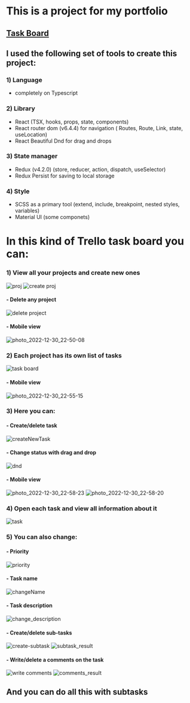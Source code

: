 # This is a project for my portfolio

## [Task Board](https://rataysh.github.io/taskBoard/)

## I used the following set of tools to create this project:

### 1) Language 
- completely on Typescript
### 2) Library 
- React (TSX, hooks, props, state, components)
- React router dom (v6.4.4) for navigation ( Routes, Route, Link, state, useLocation)
- React Beautiful Dnd for drag and drops
### 3) State manager 
- Redux (v4.2.0) (store, reducer, action, dispatch, useSelector)
- Redux Persist for saving to local storage
### 4) Style
- SCSS as a primary tool (extend, include, breakpoint, nested styles, variables)
- Material UI (some componets)



# In this kind of Trello task board you can:
### 1) View all your projects and create new ones
![proj](https://user-images.githubusercontent.com/88318279/210100575-c485e14e-0bfd-4eab-847b-c6d0166e00fd.png)
![create proj](https://user-images.githubusercontent.com/88318279/210100580-8af6acb1-bcdf-44eb-8127-56a3f3373458.png)
#### - Delete any project
![delete project](https://user-images.githubusercontent.com/88318279/210100781-ce26a666-3be4-4e4e-a7c4-416fb6da161e.png)
#### - Mobile view
![photo_2022-12-30_22-50-08](https://user-images.githubusercontent.com/88318279/210100610-b3e8774f-6154-41dc-981b-af4d38e7643f.jpg)

### 2) Each project has its own list of tasks
![task board](https://user-images.githubusercontent.com/88318279/210101137-8de7b98d-dafb-4b60-b5ff-c162486c1654.png)
#### - Mobile view
![photo_2022-12-30_22-55-15](https://user-images.githubusercontent.com/88318279/210102170-6e567e69-b23e-4d16-98e8-a1bb85767a4d.jpg)

### 3) Here you can:
#### - Create/delete task
![createNewTask](https://user-images.githubusercontent.com/88318279/210101485-6d9f77ee-2e93-4e92-8da4-d45258388815.png)

#### - Change status with drag and drop
![dnd](https://user-images.githubusercontent.com/88318279/210102100-d48b50bb-1fa6-4e87-8af9-8936ad0c319e.png)
#### - Mobile view
![photo_2022-12-30_22-58-23](https://user-images.githubusercontent.com/88318279/210101712-53260dbb-b649-4a2c-afc7-b3952759b4a7.jpg)
![photo_2022-12-30_22-58-20](https://user-images.githubusercontent.com/88318279/210101723-fcea4464-759c-4957-a969-bb8ed4493342.jpg)

### 4) Open each task and view all information about it
![task](https://user-images.githubusercontent.com/88318279/210102563-129bd53a-bd47-4f29-9a4c-1976f8419068.png)

### 5) You can also change:
#### - Priority
![priority](https://user-images.githubusercontent.com/88318279/210102790-3b05b383-5af0-4cd2-8cd3-c899f2d49f5c.png)

#### - Task name
![changeName](https://user-images.githubusercontent.com/88318279/210102862-476be122-fa9c-481e-a18d-9376056c0c68.png)

#### - Task description
![change_description](https://user-images.githubusercontent.com/88318279/210102996-79c79383-2baa-4c24-87be-7ab95847ebf9.png)

#### - Create/delete sub-tasks
![create-subtask](https://user-images.githubusercontent.com/88318279/210103186-c55480e3-a211-4a37-87f5-11cc690e0951.png)
![subtask_result](https://user-images.githubusercontent.com/88318279/210103209-203dbeaa-01e0-4251-8466-348609c1e70c.png)

#### - Write/delete a comments on the task
![write comments](https://user-images.githubusercontent.com/88318279/210103439-08a38ef1-87d3-48d4-95b7-5edd944e7981.png)
![comments_result](https://user-images.githubusercontent.com/88318279/210103449-7ed623fb-a444-4292-a6d8-f14f868193bd.png)
 
## And you can do all this with subtasks


